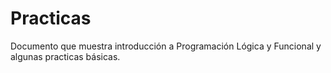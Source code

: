 # Practicas
Documento que muestra introducción a Programación Lógica y Funcional y algunas practicas básicas. 
